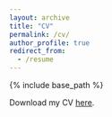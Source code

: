 ```yaml
---
layout: archive
title: "CV"
permalink: /cv/
author_profile: true
redirect_from:
  - /resume
---
```


{% include base_path %}

Download my CV [here](/files/Website_CV.pdf).
